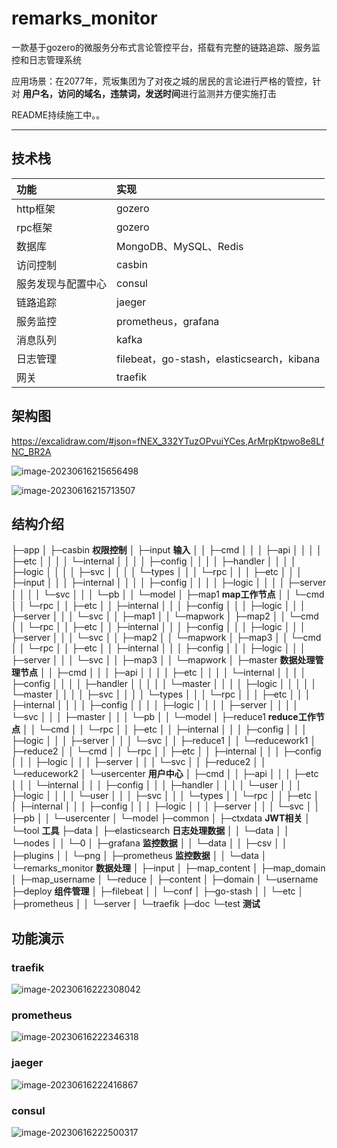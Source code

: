 # remarks_monitor

一款基于gozero的微服务分布式言论管控平台，搭载有完整的链路追踪、服务监控和日志管理系统

应用场景：在2077年，荒坂集团为了对夜之城的居民的言论进行严格的管控，针对 **用户名，访问的域名，违禁词，发送时间**进行监测并方便实施打击



README持续施工中。。



------

## 技术栈

| 功能               | 实现                                      |
| :----------------- | :---------------------------------------- |
| http框架           | gozero                                    |
| rpc框架            | gozero                                    |
| 数据库             | MongoDB、MySQL、Redis                     |
| 访问控制           | casbin                                    |
| 服务发现与配置中心 | consul                                    |
| 链路追踪           | jaeger                                    |
| 服务监控           | prometheus，grafana                       |
| 消息队列           | kafka                                     |
| 日志管理           | filebeat，go-stash，elasticsearch，kibana |
| 网关               | traefik                                   |

## 架构图

https://excalidraw.com/#json=fNEX_332YTuzOPvuiYCes,ArMrpKtpwo8e8LfNC_BR2A

![image-20230616215656498](C:\Users\ViolaPioggia\AppData\Roaming\Typora\typora-user-images\image-20230616215656498.png)

![image-20230616215713507](C:\Users\ViolaPioggia\AppData\Roaming\Typora\typora-user-images\image-20230616215713507.png)

## 结构介绍

├─app
│  ├─casbin **权限控制**
│  ├─input **输入**
│  │  ├─cmd
│  │  │  ├─api
│  │  │  │  ├─etc
│  │  │  │  └─internal
│  │  │  │      ├─config
│  │  │  │      ├─handler
│  │  │  │      ├─logic
│  │  │  │      ├─svc
│  │  │  │      └─types
│  │  │  └─rpc
│  │  │      ├─etc
│  │  │      ├─input
│  │  │      ├─internal
│  │  │      │  ├─config
│  │  │      │  ├─logic
│  │  │      │  ├─server
│  │  │      │  └─svc
│  │  │      └─pb
│  │  └─model
│  ├─map1 **map工作节点**
│  │  └─cmd
│  │      └─rpc
│  │          ├─etc
│  │          ├─internal
│  │          │  ├─config
│  │          │  ├─logic
│  │          │  ├─server
│  │          │  └─svc
│  │          ├─map1
│  │          └─mapwork
│  ├─map2
│  │  └─cmd
│  │      └─rpc
│  │          ├─etc
│  │          ├─internal
│  │          │  ├─config
│  │          │  ├─logic
│  │          │  ├─server
│  │          │  └─svc
│  │          ├─map2
│  │          └─mapwork
│  ├─map3
│  │  └─cmd
│  │      └─rpc
│  │          ├─etc
│  │          ├─internal
│  │          │  ├─config
│  │          │  ├─logic
│  │          │  ├─server
│  │          │  └─svc
│  │          ├─map3
│  │          └─mapwork
│  ├─master **数据处理管理节点**
│  │  ├─cmd
│  │  │  ├─api
│  │  │  │  ├─etc
│  │  │  │  └─internal
│  │  │  │      ├─config
│  │  │  │      ├─handler
│  │  │  │      │  └─master
│  │  │  │      ├─logic
│  │  │  │      │  └─master
│  │  │  │      ├─svc
│  │  │  │      └─types
│  │  │  └─rpc
│  │  │      ├─etc
│  │  │      ├─internal
│  │  │      │  ├─config
│  │  │      │  ├─logic
│  │  │      │  ├─server
│  │  │      │  └─svc
│  │  │      ├─master
│  │  │      └─pb
│  │  └─model
│  ├─reduce1 **reduce工作节点**
│  │  └─cmd
│  │      └─rpc
│  │          ├─etc
│  │          ├─internal
│  │          │  ├─config
│  │          │  ├─logic
│  │          │  ├─server
│  │          │  └─svc
│  │          ├─reduce1
│  │          └─reducework1
│  ├─reduce2
│  │  └─cmd
│  │      └─rpc
│  │          ├─etc
│  │          ├─internal
│  │          │  ├─config
│  │          │  ├─logic
│  │          │  ├─server
│  │          │  └─svc
│  │          ├─reduce2
│  │          └─reducework2
│  └─usercenter **用户中心**
│      ├─cmd
│      │  ├─api
│      │  │  ├─etc
│      │  │  └─internal
│      │  │      ├─config
│      │  │      ├─handler
│      │  │      │  └─user
│      │  │      ├─logic
│      │  │      │  └─user
│      │  │      ├─svc
│      │  │      └─types
│      │  └─rpc
│      │      ├─etc
│      │      ├─internal
│      │      │  ├─config
│      │      │  ├─logic
│      │      │  ├─server
│      │      │  └─svc
│      │      ├─pb
│      │      └─usercenter
│      └─model
├─common
│  ├─ctxdata **JWT相关**
│  └─tool **工具**
├─data
│  ├─elasticsearch **日志处理数据**
│  │  └─data
│  │      └─nodes
│  │          └─0
│  ├─grafana **监控数据**
│  │  └─data
│  │      ├─csv
│  │      ├─plugins
│  │      └─png
│  ├─prometheus **监控数据**
│  │  └─data
│  └─remarks_monitor **数据处理**
│      ├─input
│      ├─map_content
│      ├─map_domain
│      ├─map_username
│      └─reduce
│          ├─content
│          ├─domain
│          └─username
├─deploy **组件管理**
│  ├─filebeat
│  │  └─conf
│  ├─go-stash
│  │  └─etc
│  ├─prometheus
│  │  └─server
│  └─traefik
├─doc 
└─test **测试**

## 功能演示

### traefik

![image-20230616222308042](C:\Users\ViolaPioggia\AppData\Roaming\Typora\typora-user-images\image-20230616222308042.png)

### prometheus

![image-20230616222346318](C:\Users\ViolaPioggia\AppData\Roaming\Typora\typora-user-images\image-20230616222346318.png)

### jaeger

![image-20230616222416867](C:\Users\ViolaPioggia\AppData\Roaming\Typora\typora-user-images\image-20230616222416867.png)

### consul

![image-20230616222500317](C:\Users\ViolaPioggia\AppData\Roaming\Typora\typora-user-images\image-20230616222500317.png)